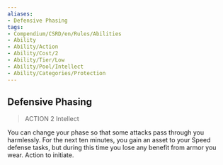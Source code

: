 ```yaml
---
aliases:
- Defensive Phasing
tags:
- Compendium/CSRD/en/Rules/Abilities
- Ability
- Ability/Action
- Ability/Cost/2
- Ability/Tier/Low
- Ability/Pool/Intellect
- Ability/Categories/Protection
---
```


  
## Defensive Phasing  
>ACTION 2  Intellect  
  
You can change your phase so that some attacks pass through you harmlessly. For the next ten minutes, you gain an asset to your Speed defense tasks, but during this time you lose any benefit from armor you wear. Action to initiate.